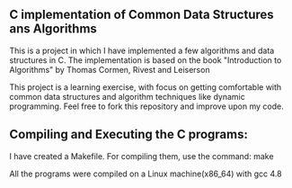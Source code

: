 ## C implementation of Common Data Structures ans Algorithms

This is a project in which I have implemented a few algorithms and data structures in C.
The implementation is based on the book "Introduction to Algorithms" by Thomas Cormen, Rivest and Leiserson

This project is a learning exercise, with focus on getting comfortable with common data structures and algorithm techniques like dynamic programming.
Feel free to fork this repository and improve upon my code.


## Compiling and Executing the C programs:

I have created a Makefile. For compiling them, use the command:
make <programName>

All the programs were compiled on a Linux machine(x86_64) with gcc 4.8
